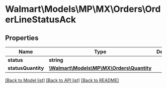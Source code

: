 # Walmart\Models\MP\MX\Orders\OrderLineStatusAck

## Properties

Name | Type | Description | Notes
------------ | ------------- | ------------- | -------------
**status** | **string** |  | [optional]
**statusQuantity** | [**\Walmart\Models\MP\MX\Orders\Quantity**](Quantity.md) |  | [optional]


[[Back to Model list]](./) [[Back to API list]](../../../../../README.md#supported-apis) [[Back to README]](../../../../../README.md)
